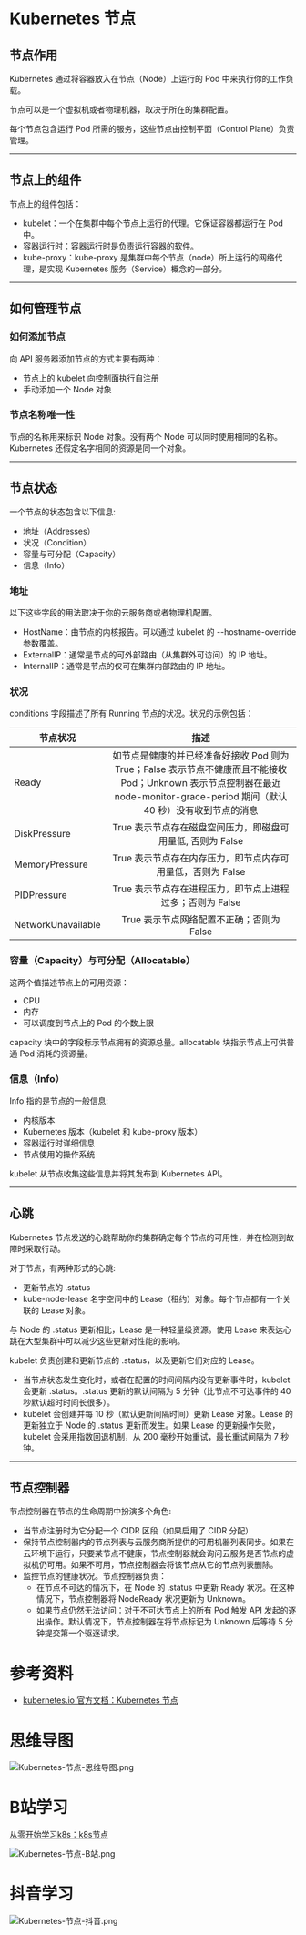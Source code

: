 # Kubernetes 节点

## 节点作用

Kubernetes 通过将容器放入在节点（Node）上运行的 Pod 中来执行你的工作负载。

节点可以是一个虚拟机或者物理机器，取决于所在的集群配置。 

每个节点包含运行 Pod 所需的服务，这些节点由控制平面（Control Plane）负责管理。

---

## 节点上的组件

节点上的组件包括：

- kubelet：一个在集群中每个节点上运行的代理。它保证容器都运行在 Pod 中。
- 容器运行时：容器运行时是负责运行容器的软件。
- kube-proxy：kube-proxy 是集群中每个节点（node）所上运行的网络代理，是实现 Kubernetes 服务（Service）概念的一部分。

---

## 如何管理节点

### 如何添加节点

向 API 服务器添加节点的方式主要有两种：

- 节点上的 kubelet 向控制面执行自注册
- 手动添加一个 Node 对象

### 节点名称唯一性

节点的名称用来标识 Node 对象。没有两个 Node 可以同时使用相同的名称。Kubernetes 还假定名字相同的资源是同一个对象。

---

## 节点状态

一个节点的状态包含以下信息:

- 地址（Addresses）
- 状况（Condition）
- 容量与可分配（Capacity）
- 信息（Info）

### 地址 

以下这些字段的用法取决于你的云服务商或者物理机配置。

- HostName：由节点的内核报告。可以通过 kubelet 的 --hostname-override 参数覆盖。
- ExternalIP：通常是节点的可外部路由（从集群外可访问）的 IP 地址。
- InternalIP：通常是节点的仅可在集群内部路由的 IP 地址。

### 状况

conditions 字段描述了所有 Running 节点的状况。状况的示例包括：

节点状况|描述
--|:--:
Ready|如节点是健康的并已经准备好接收 Pod 则为 True；False 表示节点不健康而且不能接收 Pod；Unknown 表示节点控制器在最近 node-monitor-grace-period 期间（默认 40 秒）没有收到节点的消息
DiskPressure|True 表示节点存在磁盘空间压力，即磁盘可用量低, 否则为 False
MemoryPressure|True 表示节点存在内存压力，即节点内存可用量低，否则为 False
PIDPressure|True 表示节点存在进程压力，即节点上进程过多；否则为 False
NetworkUnavailable|True 表示节点网络配置不正确；否则为 False

### 容量（Capacity）与可分配（Allocatable）

这两个值描述节点上的可用资源：

- CPU
- 内存
- 可以调度到节点上的 Pod 的个数上限

capacity 块中的字段标示节点拥有的资源总量。allocatable 块指示节点上可供普通 Pod 消耗的资源量。

### 信息（Info） 

Info 指的是节点的一般信息:

- 内核版本
- Kubernetes 版本（kubelet 和 kube-proxy 版本）
- 容器运行时详细信息
- 节点使用的操作系统

kubelet 从节点收集这些信息并将其发布到 Kubernetes API。

---

## 心跳 

Kubernetes 节点发送的心跳帮助你的集群确定每个节点的可用性，并在检测到故障时采取行动。

对于节点，有两种形式的心跳:

- 更新节点的 .status
- kube-node-lease 名字空间中的 Lease（租约）对象。每个节点都有一个关联的 Lease 对象。

与 Node 的 .status 更新相比，Lease 是一种轻量级资源。使用 Lease 来表达心跳在大型集群中可以减少这些更新对性能的影响。

kubelet 负责创建和更新节点的 .status，以及更新它们对应的 Lease。

- 当节点状态发生变化时，或者在配置的时间间隔内没有更新事件时，kubelet 会更新 .status。.status 更新的默认间隔为 5 分钟（比节点不可达事件的 40 秒默认超时时间长很多）。
- kubelet 会创建并每 10 秒（默认更新间隔时间）更新 Lease 对象。Lease 的更新独立于 Node 的 .status 更新而发生。如果 Lease 的更新操作失败，kubelet 会采用指数回退机制，从 200 毫秒开始重试，最长重试间隔为 7 秒钟。

---

## 节点控制器

节点控制器在节点的生命周期中扮演多个角色:

- 当节点注册时为它分配一个 CIDR 区段（如果启用了 CIDR 分配）
- 保持节点控制器内的节点列表与云服务商所提供的可用机器列表同步。如果在云环境下运行，只要某节点不健康，节点控制器就会询问云服务是否节点的虚拟机仍可用。如果不可用，节点控制器会将该节点从它的节点列表删除。
- 监控节点的健康状况。节点控制器负责：
    - 在节点不可达的情况下，在 Node 的 .status 中更新 Ready 状况。在这种情况下，节点控制器将 NodeReady 状况更新为 Unknown。
    - 如果节点仍然无法访问：对于不可达节点上的所有 Pod 触发 API 发起的逐出操作。默认情况下，节点控制器在将节点标记为 Unknown 后等待 5 分钟提交第一个驱逐请求。

# 参考资料

- [kubernetes.io 官方文档：Kubernetes 节点](https://kubernetes.io/zh-cn/docs/concepts/architecture/nodes/)

# 思维导图

![Kubernetes-节点-思维导图.png](https://cnymw.github.io/GolangStudy/docs/Kubernetes-节点/Kubernetes-节点-思维导图.png)

# B站学习

[从零开始学习k8s：k8s节点](https://www.bilibili.com/video/BV1Ad4y1X7tW/)

![Kubernetes-节点-B站.png](https://cnymw.github.io/GolangStudy/docs/Kubernetes-节点/Kubernetes-节点-B站.png)

# 抖音学习

![Kubernetes-节点-抖音.png](https://cnymw.github.io/GolangStudy/docs/Kubernetes-节点/Kubernetes-节点-抖音.png)
